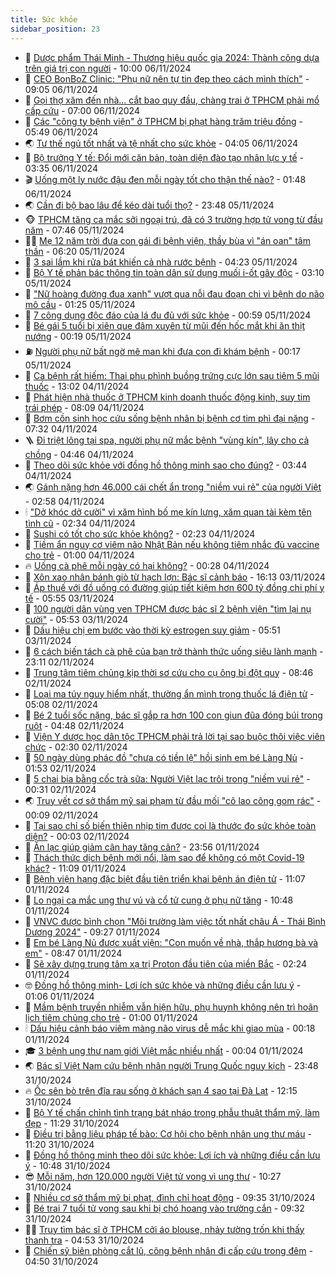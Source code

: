 ```yaml
---
title: Sức khỏe
sidebar_position: 23
---
```


<!-- dantri-suc-khoe:START -->
- 🤔 [Dược phẩm Thái Minh - Thương hiệu quốc gia 2024: Thành công dựa trên giá trị con người](https://dantri.com.vn/suc-khoe/duoc-pham-thai-minh-thuong-hieu-quoc-gia-2024-thanh-cong-dua-tren-gia-tri-con-nguoi-20241106161601161.htm) - 10:00 06/11/2024
- 🚦 [CEO BonBoZ Clinic: &quot;Phụ nữ nên tự tin đẹp theo cách mình thích&quot;](https://dantri.com.vn/suc-khoe/ceo-bonboz-clinic-phu-nu-nen-tu-tin-dep-theo-cach-minh-thich-20241106154944889.htm) - 09:05 06/11/2024
- 🤖 [Gọi thợ xăm đến nhà... cắt bao quy đầu, chàng trai ở TPHCM phải mổ cấp cứu](https://dantri.com.vn/suc-khoe/goi-tho-xam-den-nha-cat-bao-quy-dau-chang-trai-o-tphcm-phai-mo-cap-cuu-20241106123031199.htm) - 07:00 06/11/2024
- 🐻 [Các &quot;công ty bệnh viện&quot; ở TPHCM bị phạt hàng trăm triệu đồng](https://dantri.com.vn/suc-khoe/cac-cong-ty-benh-vien-o-tphcm-bi-phat-hang-tram-trieu-dong-20241106110044252.htm) - 05:49 06/11/2024
- 🌏 [Tư thế ngủ tốt nhất và tệ nhất cho sức khỏe](https://dantri.com.vn/suc-khoe/tu-the-ngu-tot-nhat-va-te-nhat-cho-suc-khoe-20241105202929891.htm) - 04:05 06/11/2024
- 👺 [Bộ trưởng Y tế: Đổi mới căn bản, toàn diện đào tạo nhân lực y tế](https://dantri.com.vn/suc-khoe/bo-truong-y-te-doi-moi-can-ban-toan-dien-dao-tao-nhan-luc-y-te-20241106091429728.htm) - 03:35 06/11/2024
- 🎬 [Uống một ly nước đậu đen mỗi ngày tốt cho thận thế nào?](https://dantri.com.vn/suc-khoe/uong-mot-ly-nuoc-dau-den-moi-ngay-tot-cho-than-the-nao-20241106074320305.htm) - 01:48 06/11/2024
- 🌏 [Cần đi bộ bao lâu để kéo dài tuổi thọ?](https://dantri.com.vn/suc-khoe/can-di-bo-bao-lau-de-keo-dai-tuoi-tho-20241105205822589.htm) - 23:48 05/11/2024
- 🐵 [TPHCM tăng ca mắc sởi ngoại trú, đã có 3 trường hợp tử vong từ đầu năm](https://dantri.com.vn/suc-khoe/tphcm-tang-ca-mac-soi-ngoai-tru-da-co-3-truong-hop-tu-vong-tu-dau-nam-20241105132352399.htm) - 07:46 05/11/2024
- 👨‍🏫 [Mẹ 12 năm trời đưa con gái đi bệnh viện, thầy bùa vì &quot;án oan&quot; tâm thần](https://dantri.com.vn/suc-khoe/me-12-nam-troi-dua-con-gai-di-benh-vien-thay-bua-vi-an-oan-tam-than-20241105125134450.htm) - 06:20 05/11/2024
- 🤗 [3 sai lầm khi rửa bát khiến cả nhà rước bệnh](https://dantri.com.vn/suc-khoe/3-sai-lam-khi-rua-bat-khien-ca-nha-ruoc-benh-20241105064510058.htm) - 04:23 05/11/2024
- 🫶 [Bộ Y tế phản bác thông tin toàn dân sử dụng muối i-ốt gây độc](https://dantri.com.vn/suc-khoe/bo-y-te-phan-bac-thong-tin-toan-dan-su-dung-muoi-i-ot-gay-doc-20241105092417309.htm) - 03:10 05/11/2024
- 🙉 [&quot;Nữ hoàng đường đua xanh&quot; vượt qua nỗi đau đoạn chi vì bệnh do não mô cầu](https://dantri.com.vn/suc-khoe/nu-hoang-duong-dua-xanh-vuot-qua-noi-dau-doan-chi-vi-benh-do-nao-mo-cau-20241105082059515.htm) - 01:25 05/11/2024
- 🦅 [7 công dụng độc đáo của lá đu đủ với sức khỏe](https://dantri.com.vn/suc-khoe/7-cong-dung-doc-dao-cua-la-du-du-voi-suc-khoe-20241104205626576.htm) - 00:59 05/11/2024
- 🐘 [Bé gái 5 tuổi bị xiên que đâm xuyên từ mũi đến hốc mắt khi ăn thịt nướng](https://dantri.com.vn/suc-khoe/be-gai-5-tuoi-bi-xien-que-dam-xuyen-tu-mui-den-hoc-mat-khi-an-thit-nuong-20241105001036497.htm) - 00:19 05/11/2024
- ⛽️ [Người phụ nữ bất ngờ mê man khi đưa con đi khám bệnh](https://dantri.com.vn/suc-khoe/nguoi-phu-nu-bat-ngo-me-man-khi-dua-con-di-kham-benh-20241104184207882.htm) - 00:17 05/11/2024
- 🤡 [Ca bệnh rất hiếm: Thai phụ phình buồng trứng cực lớn sau tiêm 5 mũi thuốc](https://dantri.com.vn/suc-khoe/ca-benh-rat-hiem-thai-phu-phinh-buong-trung-cuc-lon-sau-tiem-5-mui-thuoc-20241104194943956.htm) - 13:02 04/11/2024
- 💼 [Phát hiện nhà thuốc ở TPHCM kinh doanh thuốc động kinh, suy tim trái phép](https://dantri.com.vn/suc-khoe/phat-hien-nha-thuoc-o-tphcm-kinh-doanh-thuoc-dong-kinh-suy-tim-trai-phep-20241104120016083.htm) - 08:09 04/11/2024
- 🤔 [Bơm cồn sinh học cứu sống bệnh nhân bị bệnh cơ tim phì đại nặng](https://dantri.com.vn/suc-khoe/bom-con-sinh-hoc-cuu-song-benh-nhan-bi-benh-co-tim-phi-dai-nang-20241104142613164.htm) - 07:32 04/11/2024
- 🪜 [Đi triệt lông tại spa, người phụ nữ mắc bệnh &quot;vùng kín&quot;, lây cho cả chồng](https://dantri.com.vn/suc-khoe/di-triet-long-tai-spa-nguoi-phu-nu-mac-benh-vung-kin-lay-cho-ca-chong-20241104082530155.htm) - 04:46 04/11/2024
- 📝 [Theo dõi sức khỏe với đồng hồ thông minh sao cho đúng?](https://dantri.com.vn/suc-khoe/theo-doi-suc-khoe-voi-dong-ho-thong-minh-sao-cho-dung-20241104095224631.htm) - 03:44 04/11/2024
- 🌏 [Gánh nặng hơn 46.000 cái chết ẩn trong &quot;niềm vui rẻ&quot; của người Việt](https://dantri.com.vn/suc-khoe/ganh-nang-hon-46000-cai-chet-an-trong-niem-vui-re-cua-nguoi-viet-20241022133512886.htm) - 02:58 04/11/2024
- 🕯 [&quot;Dở khóc dở cười&quot; vì xăm hình bố mẹ kín lưng, xăm quan tài kèm tên tình cũ](https://dantri.com.vn/suc-khoe/do-khoc-do-cuoi-vi-xam-hinh-bo-me-kin-lung-xam-quan-tai-kem-ten-tinh-cu-20241104000850552.htm) - 02:34 04/11/2024
- 🦍 [Sushi có tốt cho sức khỏe không?](https://dantri.com.vn/suc-khoe/sushi-co-tot-cho-suc-khoe-khong-20241103135911617.htm) - 02:23 04/11/2024
- 🌈 [Tiềm ẩn nguy cơ viêm não Nhật Bản nếu không tiêm nhắc đủ vaccine cho trẻ](https://dantri.com.vn/suc-khoe/tiem-an-nguy-co-viem-nao-nhat-ban-neu-khong-tiem-nhac-du-vaccine-cho-tre-20241103175303643.htm) - 01:00 04/11/2024
- 🔥 [Uống cà phê mỗi ngày có hại không?](https://dantri.com.vn/suc-khoe/uong-ca-phe-moi-ngay-co-hai-khong-20241102152938759.htm) - 00:28 04/11/2024
- 🌊 [Xôn xao nhân bánh giò từ hạch lợn: Bác sĩ cảnh báo](https://dantri.com.vn/suc-khoe/xon-xao-nhan-banh-gio-tu-hach-lon-bac-si-canh-bao-20241103215738149.htm) - 16:13 03/11/2024
- 🚦 [Áp thuế với đồ uống có đường giúp tiết kiệm hơn 600 tỷ đồng chi phí y tế](https://dantri.com.vn/suc-khoe/ap-thue-voi-do-uong-co-duong-giup-tiet-kiem-hon-600-ty-dong-chi-phi-y-te-20241102073508224.htm) - 05:55 03/11/2024
- 🤖 [100 người dân vùng ven TPHCM được bác sĩ 2 bệnh viện &quot;tìm lại nụ cười&quot;](https://dantri.com.vn/suc-khoe/100-nguoi-dan-vung-ven-tphcm-duoc-bac-si-2-benh-vien-tim-lai-nu-cuoi-20241103104713415.htm) - 05:53 03/11/2024
- 🤡 [Dấu hiệu chị em bước vào thời kỳ estrogen suy giảm](https://dantri.com.vn/suc-khoe/dau-hieu-chi-em-buoc-vao-thoi-ky-estrogen-suy-giam-20241103093444465.htm) - 05:51 03/11/2024
- 💂 [6 cách biến tách cà phê của bạn trở thành thức uống siêu lành mạnh](https://dantri.com.vn/suc-khoe/6-cach-bien-tach-ca-phe-cua-ban-tro-thanh-thuc-uong-sieu-lanh-manh-20241102164743306.htm) - 23:11 02/11/2024
- 🦄 [Trung tâm tiêm chủng kịp thời sơ cứu cho cụ ông bị đột quỵ](https://dantri.com.vn/suc-khoe/trung-tam-tiem-chung-kip-thoi-so-cuu-cho-cu-ong-bi-dot-quy-20241102153246037.htm) - 08:46 02/11/2024
- 🧠 [Loại ma túy nguy hiểm nhất, thường ẩn mình trong thuốc lá điện tử](https://dantri.com.vn/khoa-hoc-cong-nghe/loai-ma-tuy-nguy-hiem-nhat-thuong-an-minh-trong-thuoc-la-dien-tu-20241101072351689.htm) - 05:08 02/11/2024
- 🤖 [Bé 2 tuổi sốc nặng, bác sĩ gắp ra hơn 100 con giun đũa đóng búi trong ruột](https://dantri.com.vn/suc-khoe/be-2-tuoi-soc-nang-bac-si-gap-ra-hon-100-con-giun-dua-dong-bui-trong-ruot-20241102100411677.htm) - 04:48 02/11/2024
- 💼 [Viện Y dược học dân tộc TPHCM phải trả lời tại sao buộc thôi việc viên chức](https://dantri.com.vn/suc-khoe/vien-y-duoc-hoc-dan-toc-tphcm-phai-tra-loi-tai-sao-buoc-thoi-viec-vien-chuc-20241101094104492.htm) - 02:30 02/11/2024
- 🧰 [50 ngày dùng phác đồ &quot;chưa có tiền lệ&quot; hồi sinh em bé Làng Nủ](https://dantri.com.vn/suc-khoe/50-ngay-dung-phac-do-chua-co-tien-le-hoi-sinh-em-be-lang-nu-20241102074912635.htm) - 01:53 02/11/2024
- 🎉 [5 chai bia bằng cốc trà sữa: Người Việt lạc trôi trong &quot;niềm vui rẻ&quot;](https://dantri.com.vn/suc-khoe/5-chai-bia-bang-coc-tra-sua-nguoi-viet-lac-troi-trong-niem-vui-re-20241031153229234.htm) - 00:31 02/11/2024
- 🌏 [Truy vết cơ sở thẩm mỹ sai phạm từ đầu mối &quot;cô lao công gom rác&quot;](https://dantri.com.vn/suc-khoe/truy-vet-co-so-tham-my-sai-pham-tu-dau-moi-co-lao-cong-gom-rac-20241102011938909.htm) - 00:09 02/11/2024
- 📝 [Tại sao chỉ số biến thiên nhịp tim được coi là thước đo sức khỏe toàn diện?](https://dantri.com.vn/suc-khoe/tai-sao-chi-so-bien-thien-nhip-tim-duoc-coi-la-thuoc-do-suc-khoe-toan-dien-20241031113645265.htm) - 00:03 02/11/2024
- 🧠 [Ăn lạc giúp giảm cân hay tăng cân?](https://dantri.com.vn/suc-khoe/an-lac-giup-giam-can-hay-tang-can-20241101205713951.htm) - 23:56 01/11/2024
- 🚀 [Thách thức dịch bệnh mới nổi, làm sao để không có một Covid-19 khác?](https://dantri.com.vn/suc-khoe/thach-thuc-dich-benh-moi-noi-lam-sao-de-khong-co-mot-covid-19-khac-20241101180608160.htm) - 11:09 01/11/2024
- 💯 [Bệnh viện hạng đặc biệt đầu tiên triển khai bệnh án điện tử](https://dantri.com.vn/suc-khoe/benh-vien-hang-dac-biet-dau-tien-trien-khai-benh-an-dien-tu-20241101180659678.htm) - 11:07 01/11/2024
- 🫶 [Lo ngại ca mắc ung thư vú và cổ tử cung ở phụ nữ tăng](https://dantri.com.vn/suc-khoe/lo-ngai-ca-mac-ung-thu-vu-va-co-tu-cung-o-phu-nu-tang-20241101151847798.htm) - 10:48 01/11/2024
- 👹 [VNVC được bình chọn &quot;Môi trường làm việc tốt nhất châu Á - Thái Bình Dương 2024&quot;](https://dantri.com.vn/suc-khoe/vnvc-duoc-binh-chon-moi-truong-lam-viec-tot-nhat-chau-a-thai-binh-duong-2024-20241101160645728.htm) - 09:27 01/11/2024
- 🤩 [Em bé Làng Nủ được xuất viện: &quot;Con muốn về nhà, thắp hương bà và em&quot;](https://dantri.com.vn/suc-khoe/em-be-lang-nu-duoc-xuat-vien-con-muon-ve-nha-thap-huong-ba-va-em-20241101143323919.htm) - 08:47 01/11/2024
- 🌊 [Sẽ xây dựng trung tâm xạ trị Proton đầu tiên của miền Bắc](https://dantri.com.vn/suc-khoe/se-xay-dung-trung-tam-xa-tri-proton-dau-tien-cua-mien-bac-20241101092446538.htm) - 02:24 01/11/2024
- 🤓 [Đồng hồ thông minh- Lợi ích sức khỏe và những điều cần lưu ý](https://dantri.com.vn/suc-khoe/dong-ho-thong-minh-loi-ich-suc-khoe-va-nhung-dieu-can-luu-y-20241101070604676.htm) - 01:06 01/11/2024
- 🌝 [Mầm bệnh truyền nhiễm vẫn hiện hữu, phụ huynh không nên trì hoãn lịch tiêm chủng cho trẻ](https://dantri.com.vn/suc-khoe/mam-benh-truyen-nhiem-van-hien-huu-phu-huynh-khong-nen-tri-hoan-lich-tiem-chung-cho-tre-20241029150933847.htm) - 01:00 01/11/2024
- 🕯 [Dấu hiệu cảnh báo viêm màng não virus dễ mắc khi giao mùa](https://dantri.com.vn/suc-khoe/dau-hieu-canh-bao-viem-mang-nao-virus-de-mac-khi-giao-mua-20241101071839817.htm) - 00:18 01/11/2024
- 🎓 [3 bệnh ung thư nam giới Việt mắc nhiều nhất](https://dantri.com.vn/suc-khoe/3-benh-ung-thu-nam-gioi-viet-mac-nhieu-nhat-20241101065723894.htm) - 00:04 01/11/2024
- 🌏 [Bác sĩ Việt Nam cứu bệnh nhân người Trung Quốc nguy kịch](https://dantri.com.vn/suc-khoe/bac-si-viet-nam-cuu-benh-nhan-nguoi-trung-quoc-nguy-kich-20241031124630447.htm) - 23:48 31/10/2024
- 🔥 [Ốc sên bò trên đĩa rau sống ở khách sạn 4 sao tại Đà Lạt](https://dantri.com.vn/suc-khoe/oc-sen-bo-tren-dia-rau-song-o-khach-san-4-sao-tai-da-lat-20241031180602120.htm) - 12:15 31/10/2024
- 📝 [Bộ Y tế chấn chỉnh tình trạng bát nháo trong phẫu thuật thẩm mỹ, làm đẹp](https://dantri.com.vn/suc-khoe/bo-y-te-chan-chinh-tinh-trang-bat-nhao-trong-phau-thuat-tham-my-lam-dep-20241031173641466.htm) - 11:29 31/10/2024
- 🧠 [Điều trị bằng liệu pháp tế bào: Cơ hội cho bệnh nhân ung thư máu](https://dantri.com.vn/suc-khoe/dieu-tri-bang-lieu-phap-te-bao-co-hoi-cho-benh-nhan-ung-thu-mau-20241031155813512.htm) - 11:20 31/10/2024
- 🦅 [Đồng hồ thông minh theo dõi sức khỏe: Lợi ích và những điều cần lưu ý](https://dantri.com.vn/suc-khoe/dong-ho-thong-minh-theo-doi-suc-khoe-loi-ich-va-nhung-dieu-can-luu-y-20241031141154906.htm) - 10:48 31/10/2024
- 😎 [Mỗi năm, hơn 120.000 người Việt tử vong vì ung thư](https://dantri.com.vn/suc-khoe/moi-nam-hon-120000-nguoi-viet-tu-vong-vi-ung-thu-20241031171421337.htm) - 10:27 31/10/2024
- 🎉 [Nhiều cơ sở thẩm mỹ bị phạt, đình chỉ hoạt động](https://dantri.com.vn/suc-khoe/nhieu-co-so-tham-my-bi-phat-dinh-chi-hoat-dong-20241031151744632.htm) - 09:35 31/10/2024
- 🫣 [Bé trai 7 tuổi tử vong sau khi bị chó hoang vào trường cắn](https://dantri.com.vn/suc-khoe/be-trai-7-tuoi-tu-vong-sau-khi-bi-cho-hoang-vao-truong-can-20241031151208836.htm) - 09:32 31/10/2024
- 🧑‍🏫 [Truy tìm bác sĩ ở TPHCM cởi áo blouse, nhảy tường trốn khi thấy thanh tra](https://dantri.com.vn/suc-khoe/truy-tim-bac-si-o-tphcm-coi-ao-blouse-nhay-tuong-tron-khi-thay-thanh-tra-20241031114318616.htm) - 04:53 31/10/2024
- 🥷 [Chiến sỹ biên phòng cắt lũ, cõng bệnh nhân đi cấp cứu trong đêm](https://dantri.com.vn/suc-khoe/chien-sy-bien-phong-cat-lu-cong-benh-nhan-di-cap-cuu-trong-dem-20241031111430884.htm) - 04:50 31/10/2024<!-- dantri-suc-khoe:END -->
